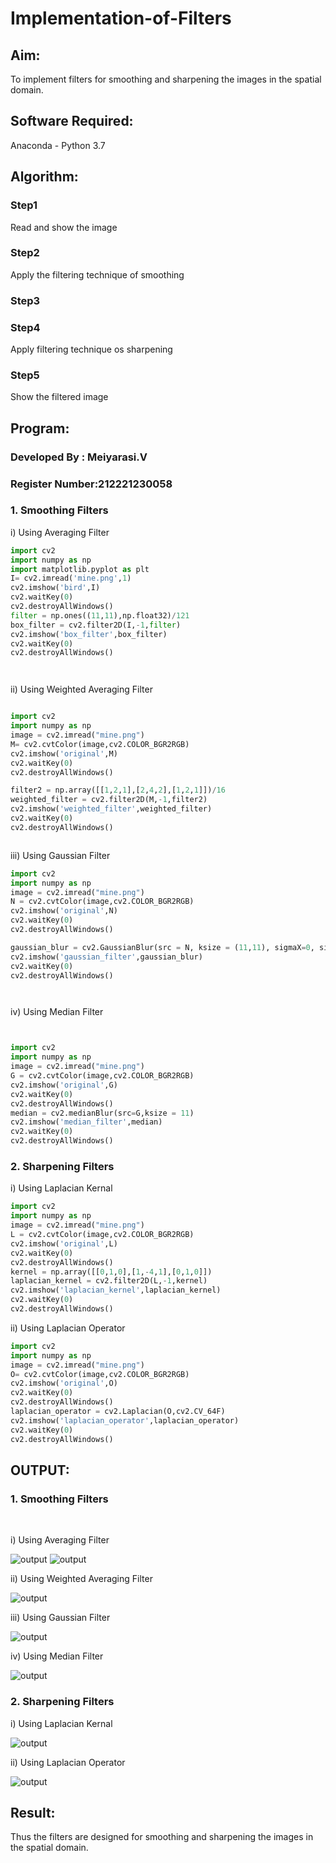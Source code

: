 # Implementation-of-Filters
## Aim:
To implement filters for smoothing and sharpening the images in the spatial domain.

## Software Required:
Anaconda - Python 3.7

## Algorithm:
### Step1
Read and show the image

### Step2
Apply the filtering technique of smoothing
### Step3


### Step4
Apply filtering technique os sharpening

### Step5
Show the filtered image

## Program:
### Developed By   : Meiyarasi.V
### Register Number:212221230058
### 1. Smoothing Filters

i) Using Averaging Filter
```Python
import cv2
import numpy as np
import matplotlib.pyplot as plt
I= cv2.imread('mine.png',1)
cv2.imshow('bird',I)
cv2.waitKey(0)
cv2.destroyAllWindows()
filter = np.ones((11,11),np.float32)/121
box_filter = cv2.filter2D(I,-1,filter)
cv2.imshow('box_filter',box_filter)
cv2.waitKey(0)
cv2.destroyAllWindows()




```
ii) Using Weighted Averaging Filter
```Python

import cv2
import numpy as np
image = cv2.imread("mine.png")
M= cv2.cvtColor(image,cv2.COLOR_BGR2RGB)
cv2.imshow('original',M)
cv2.waitKey(0)
cv2.destroyAllWindows()

filter2 = np.array([[1,2,1],[2,4,2],[1,2,1]])/16
weighted_filter = cv2.filter2D(M,-1,filter2)
cv2.imshow('weighted_filter',weighted_filter)
cv2.waitKey(0)
cv2.destroyAllWindows()



```
iii) Using Gaussian Filter
```Python
import cv2
import numpy as np
image = cv2.imread("mine.png")
N = cv2.cvtColor(image,cv2.COLOR_BGR2RGB)
cv2.imshow('original',N)
cv2.waitKey(0)
cv2.destroyAllWindows()

gaussian_blur = cv2.GaussianBlur(src = N, ksize = (11,11), sigmaX=0, sigmaY=0) 
cv2.imshow('gaussian_filter',gaussian_blur)
cv2.waitKey(0)
cv2.destroyAllWindows()




```

iv) Using Median Filter
```Python


import cv2
import numpy as np
image = cv2.imread("mine.png")
G = cv2.cvtColor(image,cv2.COLOR_BGR2RGB)
cv2.imshow('original',G)
cv2.waitKey(0)
cv2.destroyAllWindows()
median = cv2.medianBlur(src=G,ksize = 11)
cv2.imshow('median_filter',median)
cv2.waitKey(0)
cv2.destroyAllWindows()


```

### 2. Sharpening Filters
i) Using Laplacian Kernal
```Python
import cv2
import numpy as np
image = cv2.imread("mine.png")
L = cv2.cvtColor(image,cv2.COLOR_BGR2RGB)
cv2.imshow('original',L)
cv2.waitKey(0)
cv2.destroyAllWindows()
kernel = np.array([[0,1,0],[1,-4,1],[0,1,0]]) 
laplacian_kernel = cv2.filter2D(L,-1,kernel)
cv2.imshow('laplacian_kernel',laplacian_kernel)
cv2.waitKey(0)
cv2.destroyAllWindows()
```
ii) Using Laplacian Operator
```Python
import cv2
import numpy as np
image = cv2.imread("mine.png")
O= cv2.cvtColor(image,cv2.COLOR_BGR2RGB)
cv2.imshow('original',O)
cv2.waitKey(0)
cv2.destroyAllWindows()
laplacian_operator = cv2.Laplacian(O,cv2.CV_64F)
cv2.imshow('laplacian_operator',laplacian_operator)
cv2.waitKey(0)
cv2.destroyAllWindows()
```

## OUTPUT:
### 1. Smoothing Filters
</br>

i) Using Averaging Filter

![output](mine.png)
![output](w1.png)

ii) Using Weighted Averaging Filter

![output](w2.png)

iii) Using Gaussian Filter

![output](w3.png)

iv) Using Median Filter

![output](w4.png)

### 2. Sharpening Filters

i) Using Laplacian Kernal

![output](w5.png)

ii) Using Laplacian Operator

![output](w6.png)

## Result:
Thus the filters are designed for smoothing and sharpening the images in the spatial domain.
